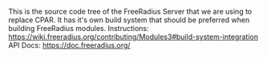 This is the source code tree of the FreeRadius Server that we are using to replace CPAR. It has it's own build system that should be preferred when building FreeRadius modules.
Instructions: https://wiki.freeradius.org/contributing/Modules3#build-system-integration
API Docs: https://doc.freeradius.org/
